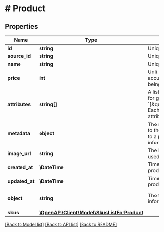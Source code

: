 # # Product

## Properties

Name | Type | Description | Notes
------------ | ------------- | ------------- | -------------
**id** | **string** | Unique product ID assigned by Voucherify. |
**source_id** | **string** | Unique product source ID. |
**name** | **string** | Unique user-defined product name. |
**price** | **int** | Unit price. It is represented by a value multiplied by 100 to accurately reflect 2 decimal places, such as &#x60;$100.00&#x60; being expressed as &#x60;10000&#x60;. |
**attributes** | **string[]** | A list of product attributes whose values you can customize for given SKUs: &#x60;[\&quot;color\&quot;,\&quot;size\&quot;,\&quot;ranking\&quot;]&#x60;. Each child SKU can have a unique value for a given attribute. |
**metadata** | **object** | The metadata object stores all custom attributes assigned to the product. A set of key/value pairs that you can attach to a product object. It can be useful for storing additional information about the product in a structured format. |
**image_url** | **string** | The HTTPS URL pointing to the .png or .jpg file that will be used to render the product image. | [optional]
**created_at** | **\DateTime** | Timestamp representing the date and time when the product was created in ISO 8601 format. | [optional]
**updated_at** | **\DateTime** | Timestamp representing the date and time when the product was updated in ISO 8601 format. | [optional]
**object** | **string** | The type of object represented by JSON. This object stores information about the product. | [default to 'product']
**skus** | [**\OpenAPI\Client\Model\SkusListForProduct**](SkusListForProduct.md) |  | [optional]

[[Back to Model list]](../../README.md#models) [[Back to API list]](../../README.md#endpoints) [[Back to README]](../../README.md)

